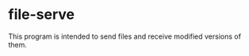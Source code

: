 file-serve
==========

This program is intended to send files and receive modified versions of them.


